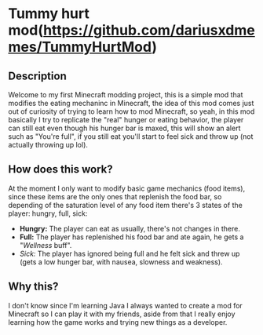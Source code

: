 # Tummy hurt mod(https://github.com/dariusxdmemes/TummyHurtMod)
## Description
Welcome to my first Minecraft modding project, this is a simple mod that modifies the eating mechaninc in Minecraft,
the idea of this mod comes just out of curiosity of trying to learn how to mod Minecraft, so yeah, in this mod
basically I try to replicate the "real" hunger or eating behavior, the player can still eat even though his hunger bar
is maxed, this will show an alert such as "You're full", if you still eat you'll start to feel sick and throw up
(not actually throwing up lol).

## How does this work?
At the moment I only want to modify basic game mechanics (food items), since these items are the only ones that replenish the food bar, so
depending of the saturation level of any food item there's 3 states of the player: hungry, full, sick:

+ **Hungry:** The player can eat as usually, there's not changes in there.
+ **Full:** The player has replenished his food bar and ate again, he gets a "_Wellness_ buff".
+ **Sick*:* The player has ignored being full and he felt sick and threw up (gets a low hunger bar, with nausea, slowness and weakness).

## Why this?
I don't know since I'm learning Java I always wanted to create a mod for Minecraft so I can play it with my friends,
aside from that I really enjoy learning how the game works and trying new things as a developer.

